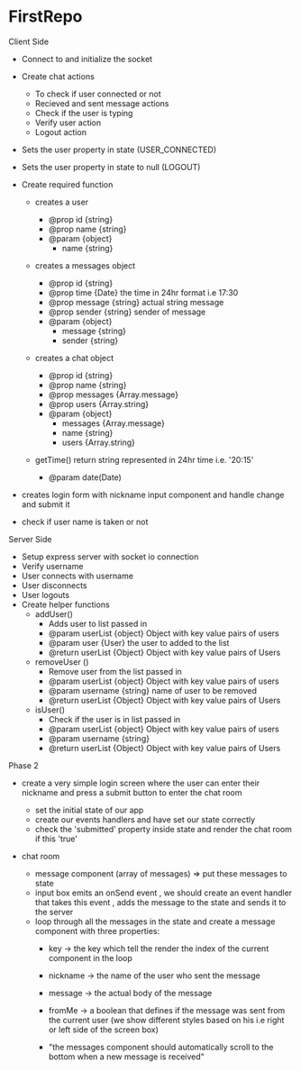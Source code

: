 # FirstRepo

Client Side 
 - Connect to and initialize the socket
 - Create chat actions 
   - To check if user connected or not
   - Recieved and sent message actions
   - Check if the user is typing
   - Verify user action  
   - Logout action

 - Sets the user property in state (USER_CONNECTED)
 - Sets the user property in state to null (LOGOUT)
 - Create required function
   - creates a user
      - @prop id {string}
      - @prop name {string}
      - @param {object}
        - name {string}

   - creates a messages object 
      - @prop id {string}
      - @prop time {Date} the time in 24hr format i.e 17:30
      - @prop message {string} actual string message
      - @prop sender {string} sender of message
      - @param {object} 
          - message {string}
          - sender {string}

   - creates a chat object 
      - @prop id {string}
      - @prop name {string}
      - @prop messages {Array.message}
      - @prop users {Array.string}
      - @param {object}
          - messages {Array.message}
          - name {string}
          - users {Array.string}
   - getTime() return string represented in 24hr time i.e. '20:15'
      - @param date(Date)
      
 - creates login form with nickname input component and handle change and submit it
 - check if user name is taken or not 

 Server Side
  - Setup express server with socket io connection
  - Verify username
  - User connects with username
  - User disconnects
  - User logouts
  - Create helper functions
     - addUser() 
       - Adds user to list passed in 
       - @param userList {object} Object with key value pairs of users
       - @param user {User} the user to added to the list
       - @return userList {Object} Object with key value pairs of Users 
     - removeUser ()
       - Remove user from the list passed in
       - @param userList {object} Object with key value pairs of users
       - @param username {string} name of user to be removed
       - @return userList {Object} Object with key value pairs of Users 
     - isUser()
       - Check if the user is in list passed in 
       - @param userList {object} Object with key value pairs of users 
       - @param username {string}
       - @return userList {Object} Object with key value pairs of Users


Phase 2
 - create a very simple login screen where the user can enter their nickname and press a submit button to enter the chat room 
    - set the initial state of our app
    - create our events handlers and have set our state correctly
    - check the 'submitted' property inside state and render the chat room if this 'true'

 - chat room 
   - message component (array of messages) => put these messages to state
   - input box emits an onSend event , we should create an event handler that takes this event , adds the message to the state and sends it to the server
   - loop through all the messages in the state and create a message component with three properties:
     - key -> the key which tell the render the index of the current component in the loop
     - nickname -> the name of the user who sent the message
     - message -> the actual body of the message
     - fromMe -> a boolean that defines if the message was sent from the current user (we show different styles based on his i.e right or left side of the screen box) 

     - "the messages component should automatically scroll to the bottom when a new message is received"
